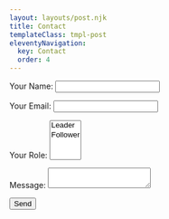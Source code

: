 ```yaml
---
layout: layouts/post.njk
title: Contact
templateClass: tmpl-post
eleventyNavigation:
  key: Contact
  order: 4
---
```


<div>
  <form name="contact" method="POST" data-netlify="true">
    <p>
      <label>Your Name: <input type="text" name="name" /></label>   
    </p>
    <p>
      <label>Your Email: <input type="email" name="email" /></label>
    </p>
    <p>
      <label>Your Role: <select name="role[]" multiple>
        <option value="leader">Leader</option>
        <option value="follower">Follower</option>
      </select></label>
    </p>
    <p>
      <label>Message: <textarea name="message"></textarea></label>
    </p>
    <p>
      <button type="submit">Send</button>
    </p>
  </form>
</div>